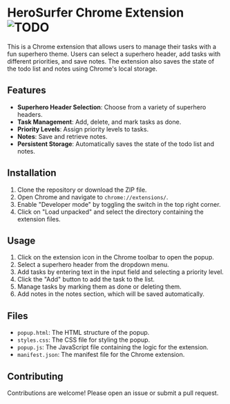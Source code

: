 # HeroSurfer Chrome Extension ![TODO](https://github.com/user-attachments/assets/36a55fb9-3bc9-45f3-92e4-75c8db3affa4)

This is a Chrome extension that allows users to manage their tasks with a fun superhero theme. Users can select a superhero header, add tasks with different priorities, and save notes. The extension also saves the state of the todo list and notes using Chrome's local storage.

## Features

- **Superhero Header Selection**: Choose from a variety of superhero headers.
- **Task Management**: Add, delete, and mark tasks as done.
- **Priority Levels**: Assign priority levels to tasks.
- **Notes**: Save and retrieve notes.
- **Persistent Storage**: Automatically saves the state of the todo list and notes.

## Installation

1. Clone the repository or download the ZIP file.
2. Open Chrome and navigate to `chrome://extensions/`.
3. Enable "Developer mode" by toggling the switch in the top right corner.
4. Click on "Load unpacked" and select the directory containing the extension files.

## Usage

1. Click on the extension icon in the Chrome toolbar to open the popup.
2. Select a superhero header from the dropdown menu.
3. Add tasks by entering text in the input field and selecting a priority level.
4. Click the "Add" button to add the task to the list.
5. Manage tasks by marking them as done or deleting them.
6. Add notes in the notes section, which will be saved automatically.

## Files

- `popup.html`: The HTML structure of the popup.
- `styles.css`: The CSS file for styling the popup.
- `popup.js`: The JavaScript file containing the logic for the extension.
- `manifest.json`: The manifest file for the Chrome extension.

## Contributing

Contributions are welcome! Please open an issue or submit a pull request.
